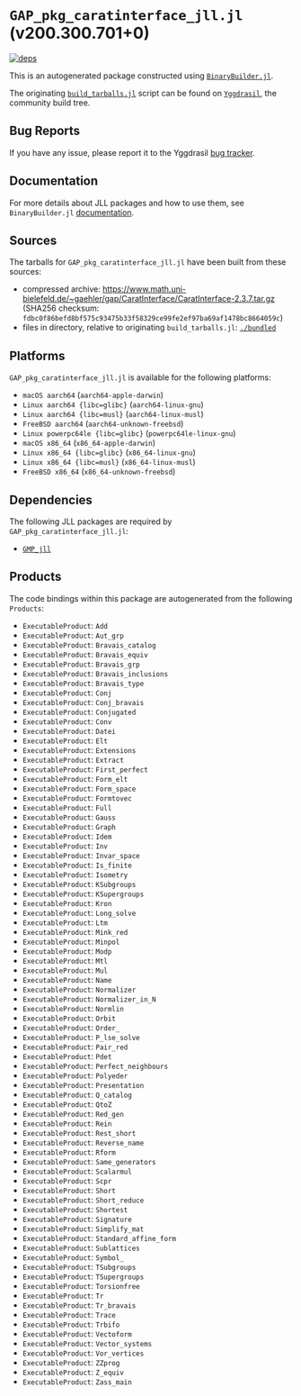 # `GAP_pkg_caratinterface_jll.jl` (v200.300.701+0)

[![deps](https://juliahub.com/docs/GAP_pkg_caratinterface_jll/deps.svg)](https://juliahub.com/ui/Packages/General/GAP_pkg_caratinterface_jll/)

This is an autogenerated package constructed using [`BinaryBuilder.jl`](https://github.com/JuliaPackaging/BinaryBuilder.jl).

The originating [`build_tarballs.jl`](https://github.com/JuliaPackaging/Yggdrasil/blob/6048e8f3200e73bcd182381d1c322cdfd7d7bada/G/GAP_pkg/GAP_pkg_caratinterface/build_tarballs.jl) script can be found on [`Yggdrasil`](https://github.com/JuliaPackaging/Yggdrasil/), the community build tree.

## Bug Reports

If you have any issue, please report it to the Yggdrasil [bug tracker](https://github.com/JuliaPackaging/Yggdrasil/issues).

## Documentation

For more details about JLL packages and how to use them, see `BinaryBuilder.jl` [documentation](https://docs.binarybuilder.org/stable/jll/).

## Sources

The tarballs for `GAP_pkg_caratinterface_jll.jl` have been built from these sources:

* compressed archive: https://www.math.uni-bielefeld.de/~gaehler/gap/CaratInterface/CaratInterface-2.3.7.tar.gz (SHA256 checksum: `fdbc0f86befd8bf575c93475b33f58329ce99fe2ef97ba69af1478bc8664059c`)
* files in directory, relative to originating `build_tarballs.jl`: [`./bundled`](https://github.com/JuliaPackaging/Yggdrasil/tree/6048e8f3200e73bcd182381d1c322cdfd7d7bada/G/GAP_pkg/GAP_pkg_caratinterface/bundled)

## Platforms

`GAP_pkg_caratinterface_jll.jl` is available for the following platforms:

* `macOS aarch64` (`aarch64-apple-darwin`)
* `Linux aarch64 {libc=glibc}` (`aarch64-linux-gnu`)
* `Linux aarch64 {libc=musl}` (`aarch64-linux-musl`)
* `FreeBSD aarch64` (`aarch64-unknown-freebsd`)
* `Linux powerpc64le {libc=glibc}` (`powerpc64le-linux-gnu`)
* `macOS x86_64` (`x86_64-apple-darwin`)
* `Linux x86_64 {libc=glibc}` (`x86_64-linux-gnu`)
* `Linux x86_64 {libc=musl}` (`x86_64-linux-musl`)
* `FreeBSD x86_64` (`x86_64-unknown-freebsd`)

## Dependencies

The following JLL packages are required by `GAP_pkg_caratinterface_jll.jl`:

* [`GMP_jll`](https://github.com/JuliaBinaryWrappers/GMP_jll.jl)

## Products

The code bindings within this package are autogenerated from the following `Products`:

* `ExecutableProduct`: `Add`
* `ExecutableProduct`: `Aut_grp`
* `ExecutableProduct`: `Bravais_catalog`
* `ExecutableProduct`: `Bravais_equiv`
* `ExecutableProduct`: `Bravais_grp`
* `ExecutableProduct`: `Bravais_inclusions`
* `ExecutableProduct`: `Bravais_type`
* `ExecutableProduct`: `Conj`
* `ExecutableProduct`: `Conj_bravais`
* `ExecutableProduct`: `Conjugated`
* `ExecutableProduct`: `Conv`
* `ExecutableProduct`: `Datei`
* `ExecutableProduct`: `Elt`
* `ExecutableProduct`: `Extensions`
* `ExecutableProduct`: `Extract`
* `ExecutableProduct`: `First_perfect`
* `ExecutableProduct`: `Form_elt`
* `ExecutableProduct`: `Form_space`
* `ExecutableProduct`: `Formtovec`
* `ExecutableProduct`: `Full`
* `ExecutableProduct`: `Gauss`
* `ExecutableProduct`: `Graph`
* `ExecutableProduct`: `Idem`
* `ExecutableProduct`: `Inv`
* `ExecutableProduct`: `Invar_space`
* `ExecutableProduct`: `Is_finite`
* `ExecutableProduct`: `Isometry`
* `ExecutableProduct`: `KSubgroups`
* `ExecutableProduct`: `KSupergroups`
* `ExecutableProduct`: `Kron`
* `ExecutableProduct`: `Long_solve`
* `ExecutableProduct`: `Ltm`
* `ExecutableProduct`: `Mink_red`
* `ExecutableProduct`: `Minpol`
* `ExecutableProduct`: `Modp`
* `ExecutableProduct`: `Mtl`
* `ExecutableProduct`: `Mul`
* `ExecutableProduct`: `Name`
* `ExecutableProduct`: `Normalizer`
* `ExecutableProduct`: `Normalizer_in_N`
* `ExecutableProduct`: `Normlin`
* `ExecutableProduct`: `Orbit`
* `ExecutableProduct`: `Order_`
* `ExecutableProduct`: `P_lse_solve`
* `ExecutableProduct`: `Pair_red`
* `ExecutableProduct`: `Pdet`
* `ExecutableProduct`: `Perfect_neighbours`
* `ExecutableProduct`: `Polyeder`
* `ExecutableProduct`: `Presentation`
* `ExecutableProduct`: `Q_catalog`
* `ExecutableProduct`: `QtoZ`
* `ExecutableProduct`: `Red_gen`
* `ExecutableProduct`: `Rein`
* `ExecutableProduct`: `Rest_short`
* `ExecutableProduct`: `Reverse_name`
* `ExecutableProduct`: `Rform`
* `ExecutableProduct`: `Same_generators`
* `ExecutableProduct`: `Scalarmul`
* `ExecutableProduct`: `Scpr`
* `ExecutableProduct`: `Short`
* `ExecutableProduct`: `Short_reduce`
* `ExecutableProduct`: `Shortest`
* `ExecutableProduct`: `Signature`
* `ExecutableProduct`: `Simplify_mat`
* `ExecutableProduct`: `Standard_affine_form`
* `ExecutableProduct`: `Sublattices`
* `ExecutableProduct`: `Symbol_`
* `ExecutableProduct`: `TSubgroups`
* `ExecutableProduct`: `TSupergroups`
* `ExecutableProduct`: `Torsionfree`
* `ExecutableProduct`: `Tr`
* `ExecutableProduct`: `Tr_bravais`
* `ExecutableProduct`: `Trace`
* `ExecutableProduct`: `Trbifo`
* `ExecutableProduct`: `Vectoform`
* `ExecutableProduct`: `Vector_systems`
* `ExecutableProduct`: `Vor_vertices`
* `ExecutableProduct`: `ZZprog`
* `ExecutableProduct`: `Z_equiv`
* `ExecutableProduct`: `Zass_main`
